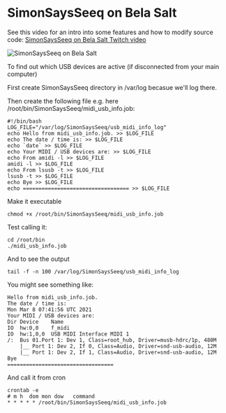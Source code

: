# SimonSaysSeeq on Bela Salt 

See this video for an intro into some features and how to modify source code: [SimonSaysSeeq on Bela Salt Twitch video](https://www.twitch.tv/videos/885185134)

![SimonSaysSeeq on Bela Salt](https://user-images.githubusercontent.com/485218/130356331-5ea7c7bd-a3ff-4046-b6a7-ee596cb29795.png)


To find out which USB devices are active (if disconnected from your main computer)

First create SimonSaysSeeq directory in /var/log becasue we'll log there.

Then create the following file e.g. here /root/bin/SimonSaysSeeq/midi_usb_info.job:

```
#!/bin/bash
LOG_FILE="/var/log/SimonSaysSeeq/usb_midi_info_log"
echo Hello from midi_usb_info.job. >> $LOG_FILE
echo The date / time is: >> $LOG_FILE
echo `date` >> $LOG_FILE
echo Your MIDI / USB devices are: >> $LOG_FILE
echo From amidi -l >> $LOG_FILE
amidi -l >> $LOG_FILE
echo From lsusb -t >> $LOG_FILE
lsusb -t >> $LOG_FILE
echo Bye >> $LOG_FILE
echo ================================== >> $LOG_FILE
```


Make it executable
```
chmod +x /root/bin/SimonSaysSeeq/midi_usb_info.job
```

Test calling it:
```
cd /root/bin
./midi_usb_info.job
```

And to see the output
```
tail -f -n 100 /var/log/SimonSaysSeeq/usb_midi_info_log
```

You might see something like:
```
Hello from midi_usb_info.job.
The date / time is:
Mon Mar 8 07:41:56 UTC 2021
Your MIDI / USB devices are:
Dir Device    Name
IO  hw:0,0    f_midi
IO  hw:1,0,0  USB MIDI Interface MIDI 1
/:  Bus 01.Port 1: Dev 1, Class=root_hub, Driver=musb-hdrc/1p, 480M
    |__ Port 1: Dev 2, If 0, Class=Audio, Driver=snd-usb-audio, 12M
    |__ Port 1: Dev 2, If 1, Class=Audio, Driver=snd-usb-audio, 12M
Bye
==================================
```


And call it from cron
```
crontab -e
# m h  dom mon dow   command
* * * * * /root/bin/SimonSaysSeeq/midi_usb_info.job
```
